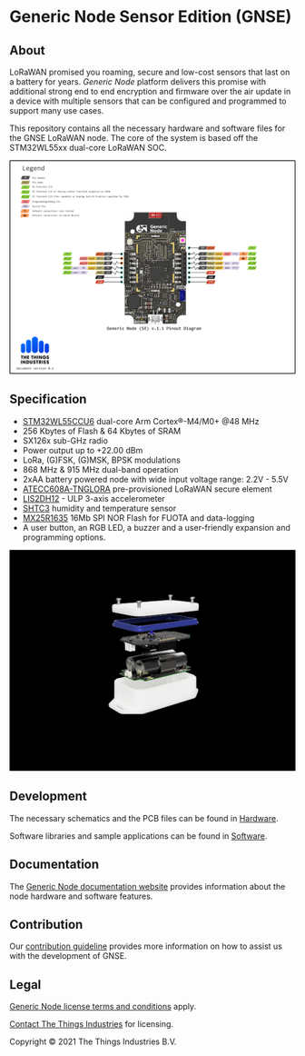 # Generic Node Sensor Edition (GNSE)

## About

LoRaWAN promised you roaming, secure and low-cost sensors that last on a battery for years. _Generic Node_ platform delivers this promise with additional strong end to end encryption and firmware over the air update in a device with multiple sensors that can be configured and programmed to support many use cases.

This repository contains all the necessary hardware and software files for the GNSE LoRaWAN node. The core of the system is based off the STM32WL55xx dual-core LoRaWAN SOC.

![Generic Node Main PCB (front)](Docs/img_hw/GNSE_v1.1_pinout.png)

## Specification
- [STM32WL55CCU6](https://www.st.com/en/microcontrollers-microprocessors/stm32wl-series.html) dual-core Arm Cortex®-M4/M0+ @48 MHz
- 256 Kbytes of Flash & 64 Kbytes of SRAM
- SX126x sub-GHz radio
- Power output up to +22.00 dBm
- LoRa, (G)FSK, (G)MSK, BPSK modulations
- 868 MHz & 915 MHz dual-band operation
- 2xAA battery powered node with wide input voltage range: 2.2V - 5.5V
- [ATECC608A-TNGLORA](https://www.microchip.com/wwwproducts/en/ATECC608A-TNGLORA) pre-provisioned LoRaWAN secure element
- [LIS2DH12](https://www.st.com/en/mems-and-sensors/lis2dh12.html) - ULP 3-axis accelerometer
- [SHTC3](https://www.sensirion.com/en/environmental-sensors/humidity-sensors/digital-humidity-sensor-shtc3-our-new-standard-for-consumer-electronics/) humidity and temperature sensor
- [MX25R1635](https://www.macronix.com/en-us/products/NOR-Flash/Serial-NOR-Flash/Pages/default.aspx) 16Mb SPI NOR Flash for FUOTA and data-logging
- A user button, an RGB LED, a buzzer and a user-friendly expansion and programming options.

![Generic Node](Docs/img_hw/generic_node_se_stacked.png)

## Development

The necessary schematics and the PCB files can be found in [Hardware](./Hardware).

Software libraries and sample applications can be found in [Software](./Software).

## Documentation

The [Generic Node documentation website](https://www.genericnode.com/docs/) provides information about the node hardware and software features.

## Contribution

Our [contribution guideline](./CONTRIBUTING.md) provides more information on how to assist us with the development of GNSE.

## Legal

[Generic Node license terms and conditions](./LICENSE.md) apply.

[Contact The Things Industries](https://thethingsindustries.com/contact/) for licensing.

Copyright © 2021 The Things Industries B.V.
